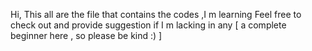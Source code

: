 Hi,
This all are the file that contains the codes ,I m learning 
Feel free to check out and provide suggestion if I m lacking in any
[ a complete beginner here , so please be kind :) ]
